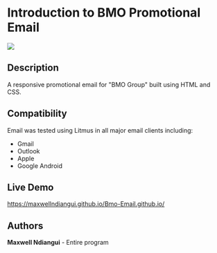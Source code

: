 # Introduction to BMO Promotional Email

 [![](https://github.com/maxwellndiangui/BMO-Newsletter-Email/blob/main/img/bmo-email.png)](https://maxwellndiangui.github.io/Bmo-Email.github.io/)

## Description

 A responsive promotional email for "BMO Group" built using HTML and CSS.

## Compatibility

 Email was tested using Litmus in all major email clients including:

 * Gmail
 * Outlook 
 * Apple 
 * Google Android

## Live Demo

 https://maxwellndiangui.github.io/Bmo-Email.github.io/
 
## Authors

 **Maxwell Ndiangui** - Entire program
